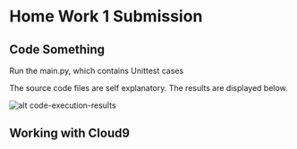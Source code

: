 # Home Work 1 Submission

## Code Something

Run the main.py, which contains Unittest cases

The source code files are self explanatory. The results are displayed below.

![alt code-execution-results](https://rawgit.com/tnkteja/fss16ntadiko/hw1/code/1/.images/2016-08-26_0119.png "")

## Working with Cloud9


